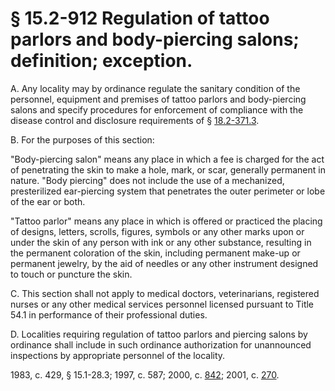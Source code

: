 # § 15.2-912 Regulation of tattoo parlors and body-piercing salons; definition; exception.

<p>A. Any locality may by ordinance regulate the sanitary condition of the personnel, equipment and premises of tattoo parlors and body-piercing salons and specify procedures for enforcement of compliance with the disease control and disclosure requirements of § <a href='http://law.lis.virginia.gov/vacode/18.2-371.3/'>18.2-371.3</a>.</p><p>B. For the purposes of this section:</p><p>"Body-piercing salon" means any place in which a fee is charged for the act of penetrating the skin to make a hole, mark, or scar, generally permanent in nature. "Body piercing" does not include the use of a mechanized, presterilized ear-piercing system that penetrates the outer perimeter or lobe of the ear or both.</p><p>"Tattoo parlor" means any place in which is offered or practiced the placing of designs, letters, scrolls, figures, symbols or any other marks upon or under the skin of any person with ink or any other substance, resulting in the permanent coloration of the skin, including permanent make-up or permanent jewelry, by the aid of needles or any other instrument designed to touch or puncture the skin.</p><p>C. This section shall not apply to medical doctors, veterinarians, registered nurses or any other medical services personnel licensed pursuant to Title 54.1 in performance of their professional duties.</p><p>D. Localities requiring regulation of tattoo parlors and piercing salons by ordinance shall include in such ordinance authorization for unannounced inspections by appropriate personnel of the locality.</p><p>1983, c. 429, § 15.1-28.3; 1997, c. 587; 2000, c. <a href='http://lis.virginia.gov/cgi-bin/legp604.exe?001+ful+CHAP0842'>842</a>; 2001, c. <a href='http://lis.virginia.gov/cgi-bin/legp604.exe?011+ful+CHAP0270'>270</a>.</p>